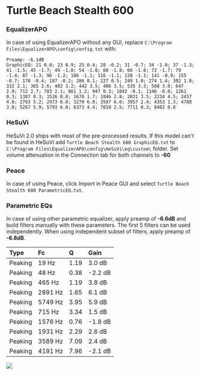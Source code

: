 # Turtle Beach Stealth 600

### EqualizerAPO
In case of using EqualizerAPO without any GUI, replace `C:\Program Files\EqualizerAPO\config\config.txt`
with:
```
Preamp: -6.1dB
GraphicEQ: 21 0.0; 23 0.9; 25 0.4; 28 -0.2; 31 -0.7; 34 -1.0; 37 -1.3; 41 -1.5; 45 -1.7; 49 -1.8; 54 -1.8; 60 -1.8; 66 -1.8; 72 -1.7; 79 -1.4; 87 -1.3; 96 -1.2; 106 -1.1; 116 -1.1; 128 -1.1; 141 -0.9; 155 -0.7; 170 -0.4; 187 -0.2; 206 0.1; 227 0.5; 249 1.0; 274 1.4; 302 1.8; 332 2.1; 365 2.6; 402 3.2; 442 3.5; 486 3.5; 535 3.3; 588 3.0; 647 2.9; 712 2.7; 783 2.1; 861 1.2; 947 0.3; 1042 -0.1; 1146 -0.0; 1261 0.3; 1387 0.3; 1526 0.8; 1678 1.7; 1846 2.8; 2031 3.5; 2234 4.5; 2457 4.8; 2703 5.2; 2973 6.0; 3270 6.0; 3597 6.0; 3957 2.4; 4353 1.3; 4788 3.0; 5267 5.9; 5793 6.0; 6373 4.4; 7010 2.5; 7711 0.3; 8482 0.0
```

### HeSuVi
HeSuVi 2.0 ships with most of the pre-processed results. If this model can't be found in HeSuVi add
`Turtle Beach Stealth 600 GraphicEQ.txt` to `C:\Program Files\EqualizerAPO\config\HeSuVi\eq\custom\` folder.
Set volume attenuation in the Connection tab for both channels to **-60**

### Peace
In case of using Peace, click *Import* in Peace GUI and select `Turtle Beach Stealth 600 ParametricEQ.txt`.

### Parametric EQs
In case of using other parametric equalizer, apply preamp of **-6.6dB** and build filters manually
with these parameters. The first 5 filters can be used independently.
When using independent subset of filters, apply preamp of **-6.8dB**.

| Type    | Fc      |    Q | Gain    |
|:--------|:--------|:-----|:--------|
| Peaking | 19 Hz   | 1.19 | 3.0 dB  |
| Peaking | 48 Hz   | 0.38 | -2.2 dB |
| Peaking | 465 Hz  | 1.19 | 3.8 dB  |
| Peaking | 2891 Hz | 1.65 | 6.1 dB  |
| Peaking | 5749 Hz | 3.95 | 5.9 dB  |
| Peaking | 715 Hz  | 3.34 | 1.5 dB  |
| Peaking | 1576 Hz | 0.76 | -1.8 dB |
| Peaking | 1931 Hz | 2.29 | 2.6 dB  |
| Peaking | 3589 Hz | 7.09 | 2.4 dB  |
| Peaking | 4191 Hz | 7.96 | -2.1 dB |

![](https://raw.githubusercontent.com/jaakkopasanen/AutoEq/master/results/rtings/sbaf-serious/Turtle%20Beach%20Stealth%20600/Turtle%20Beach%20Stealth%20600.png)